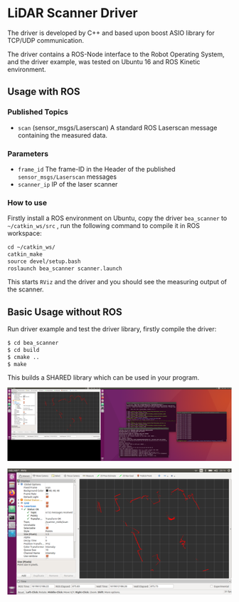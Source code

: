 LiDAR Scanner Driver
===============================

The driver is developed by C++ and based upon boost ASIO library for TCP/UDP communication.

The driver contains a ROS-Node interface to the Robot Operating System, and the driver example, was tested on Ubuntu 16 and ROS Kinetic environment.




Usage with ROS
---------------------------


### Published Topics

- `scan` (sensor_msgs/Laserscan) A standard ROS Laserscan message containing the measured data. 

### Parameters

- `frame_id` The frame-ID in the Header of the published `sensor_msgs/Laserscan` messages
- `scanner_ip` IP of the laser scanner

### How to use

Firstly install a ROS environment on Ubuntu, copy the driver `bea_scanner` to `~/catkin_ws/src` , run the following command to compile it in ROS workspace:

    cd ~/catkin_ws/
    catkin_make
    source devel/setup.bash
    roslaunch bea_scanner scanner.launch

This starts `RViz` and the driver and you should see the measuring output of the scanner.



Basic Usage without ROS
---------------------------


Run driver example and test the driver library, firstly compile the driver:

    $ cd bea_scanner
    $ cd build
    $ cmake ..
    $ make

This builds a SHARED library which can be used in your program. 


![](https://raw.githubusercontent.com/ClintSun-Git/laser_scanner/main/screen%20RViz%20%26%20terminal%20%202104.png)

![](https://raw.githubusercontent.com/ClintSun-Git/laser_scanner/main/screen%20RViz%202104.png)

